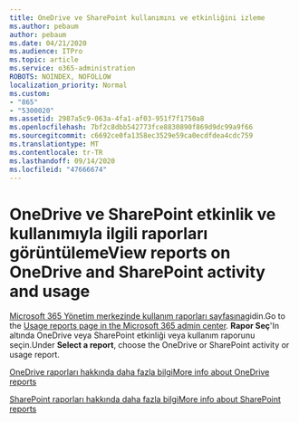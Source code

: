```yaml
---
title: OneDrive ve SharePoint kullanımını ve etkinliğini izleme
ms.author: pebaum
author: pebaum
ms.date: 04/21/2020
ms.audience: ITPro
ms.topic: article
ms.service: o365-administration
ROBOTS: NOINDEX, NOFOLLOW
localization_priority: Normal
ms.custom:
- "865"
- "5300020"
ms.assetid: 2987a5c9-063a-4fa1-af03-951f7f1750a8
ms.openlocfilehash: 7bf2c8dbb542773fce8830890f869d9dc99a9f66
ms.sourcegitcommit: c6692ce0fa1358ec3529e59ca0ecdfdea4cdc759
ms.translationtype: MT
ms.contentlocale: tr-TR
ms.lasthandoff: 09/14/2020
ms.locfileid: "47666674"
---
```

# <a name="view-reports-on-onedrive-and-sharepoint-activity-and-usage"></a><span data-ttu-id="baded-102">OneDrive ve SharePoint etkinlik ve kullanımıyla ilgili raporları görüntüleme</span><span class="sxs-lookup"><span data-stu-id="baded-102">View reports on OneDrive and SharePoint activity and usage</span></span>

<span data-ttu-id="baded-103">[Microsoft 365 Yönetim merkezinde kullanım raporları sayfasına](https://admin.microsoft.com/AdminPortal/Home)gidin.</span><span class="sxs-lookup"><span data-stu-id="baded-103">Go to the [Usage reports page in the Microsoft 365 admin center](https://admin.microsoft.com/AdminPortal/Home).</span></span> <span data-ttu-id="baded-104">**Rapor Seç**'In altında OneDrive veya SharePoint etkinliği veya kullanım raporunu seçin.</span><span class="sxs-lookup"><span data-stu-id="baded-104">Under **Select a report**, choose the OneDrive or SharePoint activity or usage report.</span></span>
  
[<span data-ttu-id="baded-105">OneDrive raporları hakkında daha fazla bilgi</span><span class="sxs-lookup"><span data-stu-id="baded-105">More info about OneDrive reports</span></span>](https://go.microsoft.com/fwlink/?linkid=875239)
  
[<span data-ttu-id="baded-106">SharePoint raporları hakkında daha fazla bilgi</span><span class="sxs-lookup"><span data-stu-id="baded-106">More info about SharePoint reports</span></span>](https://go.microsoft.com/fwlink/?linkid=875240)
  